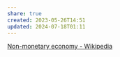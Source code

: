 ```yaml
---
share: true
created: 2023-05-26T14:51
updated: 2024-07-18T01:11
---
```

[Non-monetary economy - Wikipedia](https://en.wikipedia.org/wiki/Non-monetary_economy)
